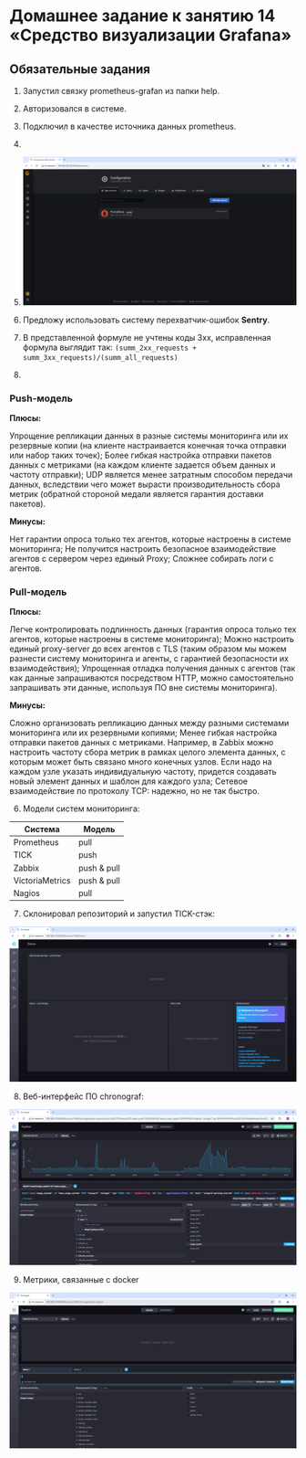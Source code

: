 # Домашнее задание к занятию 14 «Средство визуализации Grafana»

## Обязательные задания

1. Запустил связку prometheus-grafan из папки help.
2. Авторизовался в системе.
3. Подключил в качестве источника данных prometheus.
4. 
5. ![](https://github.com/Granit16/monitoring_03/blob/main/grafana.png)

   
6. Предложу использовать систему перехватчик-ошибок **Sentry**.

   
7. В представленной формуле не учтены коды 3xx, исправленная формула выглядит так: ``(summ_2xx_requests + summ_3xx_requests)/(summ_all_requests)``

   
8.

### Push-модель
**Плюсы:**

Упрощение репликации данных в разные системы мониторинга или их резервные копии (на клиенте настраивается конечная точка отправки или набор таких точек);
Более гибкая настройка отправки пакетов данных с метриками (на каждом клиенте задается объем данных и частоту отправки);
UDP является менее затратным способом передачи данных, вследствии чего может вырасти производительность сбора метрик (обратной стороной медали является гарантия доставки пакетов).

**Минусы:**

Нет гарантии опроса только тех агентов, которые настроены в системе мониторинга;
Не получится настроить безопасное взаимодействие агентов с сервером через единый Proxy;
Сложнее собирать логи с агентов.

### Pull-модель
**Плюсы:**

Легче контролировать подлинность данных (гарантия опроса только тех агентов, которые настроены в системе мониторинга);
Можно настроить единый proxy-server до всех агентов с TLS (таким образом мы можем разнести систему мониторинга и агенты, с гарантией безопасности их взаимодействия);
Упрощенная отладка получения данных с агентов (так как данные запрашиваются посредством HTTP, можно самостоятельно запрашивать эти данные, используя ПО вне системы мониторинга).

**Минусы:**

Сложно организовать репликацию данных между разными системами мониторинга или их резервными копиями;
Менее гибкая настройка отправки пакетов данных с метриками. Например, в Zabbix можно настроить частоту сбора метрик в рамках целого элемента данных, с которым может быть связано много конечных узлов. Если надо на каждом узле указать индивидуальную частоту, придется создавать новый элемент данных и шаблон для каждого узла;
Сетевое взаимодействие по протоколу TCP: надежно, но не так быстро.

    
6. Модели систем мониторинга:
   
| Система  | Модель |
| ------------- | ------------- |
| Prometheus  |  pull  |
| TICK        | push  |
| Zabbix        | push & pull  |
| VictoriaMetrics        | push & pull  |
| Nagios        | pull  |
  
  
   
  
7. Склонировал репозиторий и запустил TICK-стэк:
   
![](https://github.com/Granit16/monitoring_01/blob/main/chronograf_web.png)

8. Веб-интерфейс ПО chronograf:
   
![](https://github.com/Granit16/monitoring_01/blob/main/chronograf_cpu_utilization.png)

   
9. Метрики, связанные с docker

![](https://github.com/Granit16/monitoring_01/blob/main/chronograf_docker.png)
 
